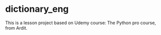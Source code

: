 # dictionary_eng
This is a lesson project based on Udemy course: The Python pro course, from Ardit.


